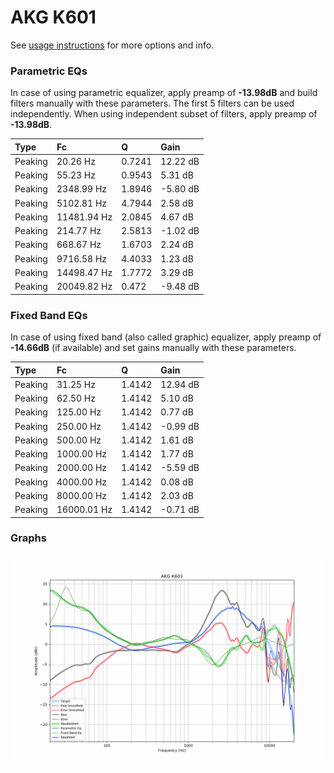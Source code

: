 # AKG K601
See [usage instructions](https://github.com/jaakkopasanen/AutoEq#usage) for more options and info.

### Parametric EQs
In case of using parametric equalizer, apply preamp of **-13.98dB** and build filters manually
with these parameters. The first 5 filters can be used independently.
When using independent subset of filters, apply preamp of **-13.98dB**.

| Type    | Fc          |      Q | Gain     |
|:--------|:------------|:-------|:---------|
| Peaking | 20.26 Hz    | 0.7241 | 12.22 dB |
| Peaking | 55.23 Hz    | 0.9543 | 5.31 dB  |
| Peaking | 2348.99 Hz  | 1.8946 | -5.80 dB |
| Peaking | 5102.81 Hz  | 4.7944 | 2.58 dB  |
| Peaking | 11481.94 Hz | 2.0845 | 4.67 dB  |
| Peaking | 214.77 Hz   | 2.5813 | -1.02 dB |
| Peaking | 668.67 Hz   | 1.6703 | 2.24 dB  |
| Peaking | 9716.58 Hz  | 4.4033 | 1.23 dB  |
| Peaking | 14498.47 Hz | 1.7772 | 3.29 dB  |
| Peaking | 20049.82 Hz | 0.472  | -9.48 dB |

### Fixed Band EQs
In case of using fixed band (also called graphic) equalizer, apply preamp of **-14.66dB**
(if available) and set gains manually with these parameters.

| Type    | Fc          |      Q | Gain     |
|:--------|:------------|:-------|:---------|
| Peaking | 31.25 Hz    | 1.4142 | 12.94 dB |
| Peaking | 62.50 Hz    | 1.4142 | 5.10 dB  |
| Peaking | 125.00 Hz   | 1.4142 | 0.77 dB  |
| Peaking | 250.00 Hz   | 1.4142 | -0.99 dB |
| Peaking | 500.00 Hz   | 1.4142 | 1.61 dB  |
| Peaking | 1000.00 Hz  | 1.4142 | 1.77 dB  |
| Peaking | 2000.00 Hz  | 1.4142 | -5.59 dB |
| Peaking | 4000.00 Hz  | 1.4142 | 0.08 dB  |
| Peaking | 8000.00 Hz  | 1.4142 | 2.03 dB  |
| Peaking | 16000.01 Hz | 1.4142 | -0.71 dB |

### Graphs
![](./AKG%20K601.png)
